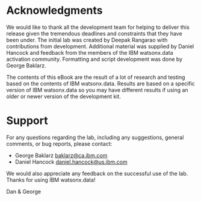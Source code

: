 # Acknowledgments
We would like to thank all the development team for helping to deliver this
release given the tremendous deadlines and constraints that they have been
under. The initial lab was created by Deepak Rangarao with contributions from
development. Additional material was supplied by Daniel Hancock and feedback
from the members of the IBM watsonx.data activation community. Formatting and
script development was done by George Baklarz. 

The contents of this eBook are
the result of a lot of research and testing based on the contents of IBM
watsonx.data. Results are based on a specific version of IBM watsonx.data so you
may have different results if using an older or newer version of the development
kit.

# Support
For any questions regarding the lab, including any suggestions, general comments, or bug reports, please contact:

   - George Baklarz baklarz@ca.ibm.com
   - Daniel Hancock daniel.hancock@us.ibm.com

We would also appreciate any feedback on the successful use of the lab.
Thanks for using IBM watsonx.data!

Dan & George